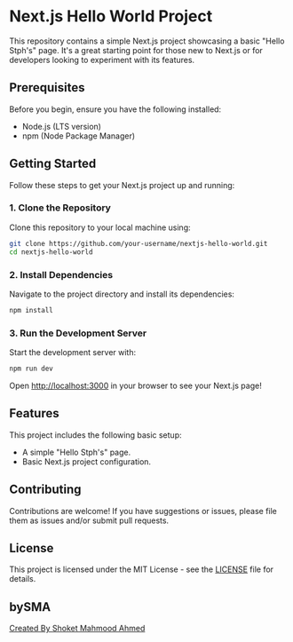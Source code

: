 # Next.js Hello World Project

This repository contains a simple Next.js project showcasing a basic "Hello Stph's" page. It's a great starting point for those new to Next.js or for developers looking to experiment with its features.

## Prerequisites

Before you begin, ensure you have the following installed:

- Node.js (LTS version)
- npm (Node Package Manager)

## Getting Started

Follow these steps to get your Next.js project up and running:

### 1. Clone the Repository

Clone this repository to your local machine using:

```bash
git clone https://github.com/your-username/nextjs-hello-world.git
cd nextjs-hello-world
```

### 2. Install Dependencies

Navigate to the project directory and install its dependencies:

```bash
npm install
```

### 3. Run the Development Server

Start the development server with:

```bash
npm run dev
```

Open [http://localhost:3000](http://localhost:3000) in your browser to see your Next.js page!

## Features

This project includes the following basic setup:

- A simple "Hello Stph's" page.
- Basic Next.js project configuration.

## Contributing

Contributions are welcome! If you have suggestions or issues, please file them as issues and/or submit pull requests.

## License

This project is licensed under the MIT License - see the [LICENSE](LICENSE) file for details.

## bySMA

[Created By Shoket Mahmood Ahmed](https://sma.im)
